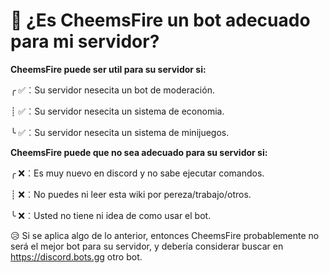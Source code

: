 # 🐶 ¿Es CheemsFire un bot adecuado para mi servidor?
**CheemsFire puede ser util para su servidor si:**

╭ ✅︰Su servidor nesecita un bot de moderación.

┊ ✅︰Su servidor nesecita un sistema de economia.

╰ ✅︰Su servidor nesecita un sistema de minijuegos.

**CheemsFire puede que no sea adecuado para su servidor si:**

╭ ❌︰Es muy nuevo en discord y no sabe ejecutar comandos.

┊ ❌︰No puedes ni leer esta wiki por pereza/trabajo/otros.

╰ ❌︰Usted no tiene ni idea de como usar el bot.

😥 Si se aplica algo de lo anterior, entonces CheemsFire probablemente no será el mejor bot para su servidor, y debería considerar buscar en https://discord.bots.gg otro bot.
